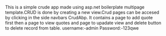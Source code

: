 This is a simple crude app made using asp.net boilerplate multipage template.CRUD is done by creating a new view.Crud pages can be accesed by clicking in the side navbars CrudAbp. It contains a page to add quote first then a page to view quotes and page to upadate view and delete button to delete record from table. username:-admin Password:-123qwe
